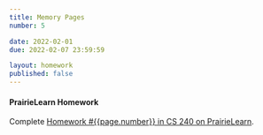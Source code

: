 ```yaml
---
title: Memory Pages
number: 5

date: 2022-02-01
due: 2022-02-07 23:59:59

layout: homework
published: false
---
```


#### PrairieLearn Homework

Complete [Homework #{{page.number}} in CS 240 on PrairieLearn](https://www.prairielearn.org/pl/course_instance/129051).